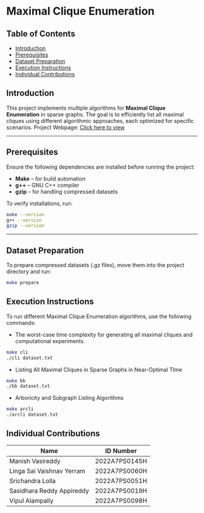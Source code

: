 # **Maximal Clique Enumeration**  

## **Table of Contents**  
- [Introduction](#introduction)  
- [Prerequisites](#prerequisites)  
- [Dataset Preparation](#dataset-preparation)  
- [Execution Instructions](#execution-instructions)  
- [Individual Contributions](#individual-contributions)  

## **Introduction**
This project implements multiple algorithms for **Maximal Clique Enumeration** in sparse graphs. The goal is to efficiently list all maximal cliques using different algorithmic approaches, each optimized for specific scenarios.
Project Webpage: [Click here to view](https://daa-assignment-1.pages.dev/)

---

## **Prerequisites**  
Ensure the following dependencies are installed before running the project:  
- **Make** – for build automation  
- **g++** – GNU C++ compiler  
- **gzip** – for handling compressed datasets  

To verify installations, run:  
```bash
make --version
g++ --version
gzip --version
```

---

## Dataset Preparation
To prepare compressed datasets (.gz files), move them into the project directory and run:
```bash
make prepare
```

## **Execution Instructions**  
To run different Maximal Clique Enumeration algorithms, use the following commands:
- The worst-case time complexity for generating all maximal cliques and computational experiments.
```bash
make cli
./cli dataset.txt
```

- Listing All Maximal Cliques in Sparse Graphs in Near-Optimal TIme
```bash
make bb
./bb dataset.txt
```

- Arboricity and Subgraph Listing Algorithms
```bash
make arcli
./arcli dataset.txt
```

## Individual Contributions
| Name | ID Number |
| --- | --- |
| Manish Vasireddy | 2022A7PS0145H |
| Linga Sai Vaishnav Yerram | 2022A7PS0060H |
| Srichandra Lolla | 2022A7PS0051H |
| Sasidhara Reddy Appireddy | 2022A7PS0019H |
| Vipul Alampally | 2022A7PS0098H |
